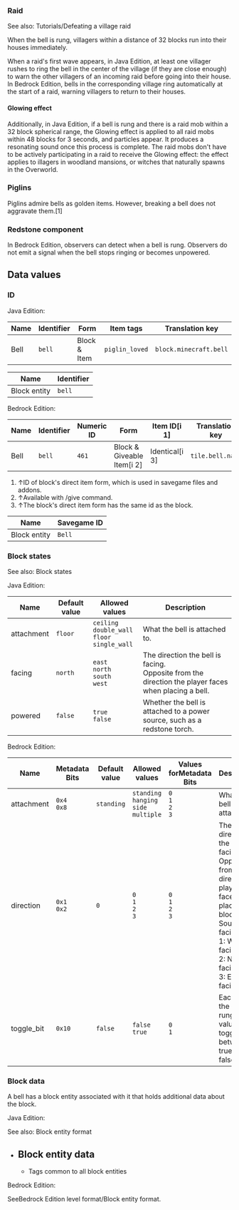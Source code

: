 ### Raid
See also: Tutorials/Defeating a village raid

When the bell is rung, villagers within a distance of 32 blocks run into their houses immediately.

When a raid's first wave appears, in Java Edition, at least one villager rushes to ring the bell in the center of the village (if they are close enough) to warn the other villagers of an incoming raid before going into their house. In Bedrock Edition, bells in the corresponding village ring automatically at the start of a raid, warning villagers to return to their houses.

#### Glowing effect
Additionally, in Java Edition, if a bell is rung and there is a raid mob within a 32 block spherical range, the Glowing effect is applied to all raid mobs within 48 blocks for 3 seconds, and  particles appear. It produces a resonating sound once this process is complete. The raid mobs don't have to be actively participating in a raid to receive the Glowing effect: the effect applies to illagers in woodland mansions, or witches that naturally spawns in the Overworld.

### Piglins
Piglins admire bells as golden items. However, breaking a bell does not aggravate them.[1]

### Redstone component
In Bedrock Edition, observers can detect when a bell is rung. Observers do not emit a signal when the bell stops ringing or becomes unpowered.

## Data values
### ID
Java Edition:

| Name | Identifier | Form         | Item tags      | Translation key        |
|------|------------|--------------|----------------|------------------------|
| Bell | `bell`     | Block & Item | `piglin_loved` | `block.minecraft.bell` |

| Name         | Identifier |
|--------------|------------|
| Block entity | `bell`     |

Bedrock Edition:

| Name | Identifier | Numeric ID | Form                       | Item ID[i 1]   | Translation key  |
|------|------------|------------|----------------------------|----------------|------------------|
| Bell | `bell`     | `461`      | Block & Giveable Item[i 2] | Identical[i 3] | `tile.bell.name` |

1. ↑ID of block's direct item form, which is used in savegame files and addons.
2. ↑Available with /give command.
3. ↑The block's direct item form has the same id as the block.

| Name         | Savegame ID |
|--------------|-------------|
| Block entity | `Bell`      |

### Block states
See also: Block states

Java Edition:

| Name       | Default value | Allowed values                                            | Description                                                                                             |
|------------|---------------|-----------------------------------------------------------|---------------------------------------------------------------------------------------------------------|
| attachment | `floor`       | `ceiling`<br/>`double_wall`<br/>`floor`<br/>`single_wall` | What the bell is attached to.                                                                           |
| facing     | `north`       | `east`<br/>`north`<br/>`south`<br/>`west`                 | The direction the bell is facing.<br/>Opposite from the direction the player faces when placing a bell. |
| powered    | `false`       | `true`<br/>`false`                                        | Whether the bell is attached to a power source, such as a redstone torch.                               |

Bedrock Edition:

| Name       | Metadata Bits   | Default value | Allowed values                                     | Values forMetadata Bits     | Description                                                                                                                                                                                            |
|------------|-----------------|---------------|----------------------------------------------------|-----------------------------|--------------------------------------------------------------------------------------------------------------------------------------------------------------------------------------------------------|
| attachment | `0x4`<br/>`0x8` | `standing`    | `standing`<br/>`hanging`<br/>`side`<br/>`multiple` | `0`<br/>`1`<br/>`2`<br/>`3` | What the bell is attached to.                                                                                                                                                                          |
| direction  | `0x1`<br/>`0x2` | `0`           | `0`<br/>`1`<br/>`2`<br/>`3`                        | `0`<br/>`1`<br/>`2`<br/>`3` | The direction the bell is facing. Opposite from the direction a player faces when placing the block.0: South facing bell<br/>1: West facing bell<br/>2: North facing bell<br/>3: East facing bell<br/> |
| toggle_bit | `0x10`          | `false`       | `false`<br/>`true`                                 | `0`<br/>`1`                 | Each time the bell is rung, this value toggles between true and false.                                                                                                                                 |



### Block data
A bell has a block entity associated with it that holds additional data about the block.

Java Edition:

See also: Block entity format

- Block entity data
	- 
	- Tags common to all block entities

Bedrock Edition:

SeeBedrock Edition level format/Block entity format.

